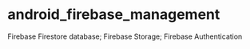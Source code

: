# android_firebase_management
Firebase Firestore database;
Firebase Storage;
Firebase Authentication
